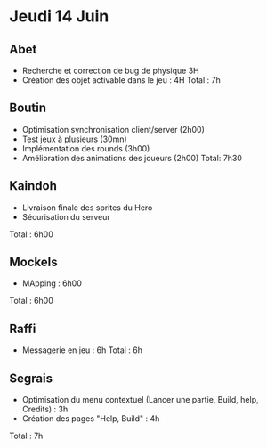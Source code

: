# Jeudi 14 Juin

Abet
----
-  Recherche et correction de bug de physique 3H
- Création des objet activable dans le jeu : 4H
Total : 7h

Boutin
------
- Optimisation synchronisation client/server (2h00)
- Test jeux à plusieurs (30mn)
- Implémentation des rounds (3h00)
- Amélioration des animations des joueurs (2h00)
Total: 7h30



Kaindoh
-------

- Livraison finale des sprites du Hero
- Sécurisation du serveur

Total : 6h00

Mockels
-------

- MApping : 6h00

Total : 6h00

Raffi
-----
- Messagerie en jeu : 6h
Total : 6h



Segrais
-------

- Optimisation du menu contextuel (Lancer une partie, Build, help, Credits) : 3h 
- Création des pages "Help, Build" : 4h 
 
Total : 7h 
 

